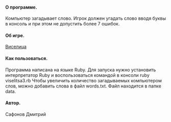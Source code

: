 #### О программе.
Компьютер загадывает слово. Игрок должен угадать слово вводя буквы в консоль
и при этом не допустить более 7 ошибок.

#### Об игре.
[Виселица](https://ru.wikipedia.org/wiki/Виселица_(игра) "Виселица")

#### Как пользоваться.
Программа написана на языке Ruby. Для запуска нужно установить интерпретатор Ruby и воспользоваться командой в консоли ruby viselitsa3.rb Чтобы увеличить количество загадываемых компьютером слов, можно добавить слова
в файл words.txt. Файл находится в папке data.

#### Автор.
Сафонов Дмитрий
